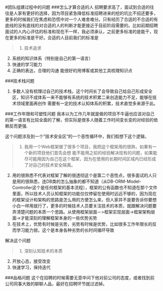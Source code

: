 #团队组建过程中的问题
###怎么才算合适的人
招聘要求高了，面试到合适的往往是人家有更好的选择，因为项目紧急降低标准招聘进来的挖的坑比不招还要多，更多的时候我们在焦虑和恐慌中对一个人难舍难分。只有经历了合适的不合适的有底线的没有底线的对合适的人的判断才能更接近于目前阶段需要的。比如前期招聘面试的人内心评估的标准和现在不一样，我必须承认，之前更多标准的是能干，现在更多的标准是干好。合适的人目前我们的标准是

> 1. 技术追求
2. 系统的知识体系（特别是自己的第一语言）
3. 快速的学习能力
4. 正确的表达，合理的沟通 能很好的用博客或其他工具梳理知识点


###技术栈问题
1. 多数人没有梳理过自己的技术栈，这个时间长了会导致自己给自己形成安全区，知识不成体系一来不能够有系统的技术积累二来创造能力不足，能够在技术领域里面再创作 需要有一定的技术认知体系的积累，技术直觉多来源于此。


###工作年限和可塑性问题
我本以为工作几年就是做的项目不牛逼也应该对自己的第一语言有比较全面的了解，但实际是很多人随着工作时间变长变的对经验的依赖反而更强.

这个问题涉及到一个”技术安全区“的一个恶性循环中，我们假想下这个逻辑，

> 1. 我用一个Web框架做了很多个项目，我把这个框架用的很熟，如果有一个新的项目他们首先会想 能不能用之前的经验解决现有的问题，如果能尽可能用因为自己在这个框架，因为在使用的长期时间区域内已经形成了对自己的技术安全隔离。
2. 用的很熟悉不代表对框架了解的很透彻这个是第二个恶性点，很多面试的人只是用的很熟悉，连DB类的怎么抽象的都不知道（从DB-ORM-Model-Controller这个是任何框架的基本流程），框架的公有函数也不知道在那个文件里面，所以技术人员认知框架的功能仅仅停留在使用时远远不够的，因为现在的框架设计和架构的思路是怎么用的方便怎么来，但人家并不是要告诉你要想小白一样用就行了，更多的时候技术人员要关注技术的本质，就跟解决问题要弄清楚问题的本质一个思路。从使用框架层面－>框架实现层面->框架架构层面->才能深刻的理解框架本身的一些优势劣势
3. 在技术上，优势有时候是劣势，劣势有时候是优势，比如很多工作年限长的反而学习能力弱，这个是本身各种劣势的长时间循环导致

解决这个问题

> 1. 深刻认知技术的本质
2. 开放心态，接受改变
3. 快速学习，保持迭代


###品格问题
这个在招聘的时候需要无意中问下他对前公司的态度，或者找到前公司同事大致的聊聊人品，最好在招聘环节就过滤掉。


